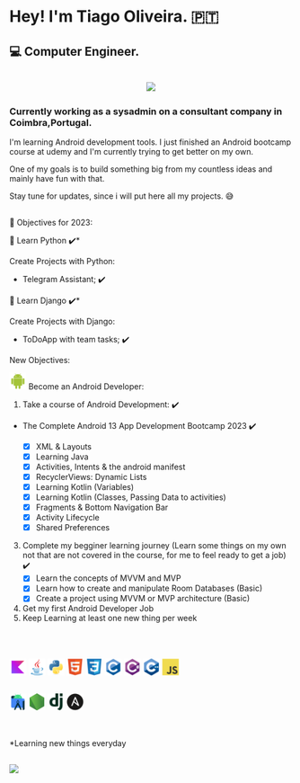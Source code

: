 # Hey! I'm Tiago Oliveira. 🇵🇹

## 💻 Computer Engineer.
<br>
<div align="center">
<img height="180em" src="https://github-readme-stats.vercel.app/api/top-langs/?username=TiagoOliveiraa&layout=compact&langs_count=7&theme=dark"/>
</div>
 
### Currently working as a sysadmin on a consultant company in Coimbra,Portugal.

I'm learning Android development tools. I just finished an Android bootcamp course at udemy and I'm currently trying to get better on my own.

One of my goals is to build something big from my countless ideas and mainly have fun with that.

Stay tune for updates, since i will put here all my projects. 😅

##

🏁 Objectives for 2023:

🐍 Learn Python ✔️*

Create Projects with Python:
 - Telegram Assistant; ✔️

🦎 Learn Django ✔️*

Create Projects with Django:
 - ToDoApp with team tasks; ✔️

New Objectives:
 
 <img width="30" height="30" src="https://raw.githubusercontent.com/devicons/devicon/1119b9f84c0290e0f0b38982099a2bd027a48bf1/icons/android/android-plain.svg"> Become an Android Developer:
  1. Take a course of Android Development: ✔️

   - The Complete Android 13 App Development Bootcamp 2023 ✔️
     
       - [x] XML & Layouts
       - [x] Learning Java
       - [x] Activities, Intents & the android manifest
       - [x] RecyclerViews: Dynamic Lists
       - [x] Learning Kotlin (Variables)
       - [x] Learning Kotlin (Classes, Passing Data to activities)
       - [x] Fragments & Bottom Navigation Bar
       - [x] Activity Lifecycle
       - [x] Shared Preferences
    
   3. Complete my begginer learning journey (Learn some things on my own not that are not covered in the course, for me to feel ready to get a job) ✔️
      - [x] Learn the concepts of MVVM and MVP
      - [x] Learn how to create and manipulate Room Databases (Basic)
      - [x] Create a project using MVVM or MVP architecture (Basic)
     
   4. Get my first Android Developer Job
   5. Keep Learning at least one new thing per week

##

<div style="display: inline-block;">
 <br>
 <br> 
 <img width="30" height="30" src="https://raw.githubusercontent.com/devicons/devicon/1119b9f84c0290e0f0b38982099a2bd027a48bf1/icons/kotlin/kotlin-original.svg">
 <img width="30" height="30" src="https://raw.githubusercontent.com/devicons/devicon/1119b9f84c0290e0f0b38982099a2bd027a48bf1/icons/java/java-original.svg">
 <img width="30" height="30" src="https://raw.githubusercontent.com/devicons/devicon/master/icons/python/python-original.svg">
 <img width="30" height="30" src="https://github.com/devicons/devicon/blob/1119b9f84c0290e0f0b38982099a2bd027a48bf1/icons/html5/html5-original.svg">
 <img width="30" height="30" src="https://github.com/devicons/devicon/blob/1119b9f84c0290e0f0b38982099a2bd027a48bf1/icons/css3/css3-original.svg">
 <img width="30" height="30" src="https://github.com/devicons/devicon/blob/1119b9f84c0290e0f0b38982099a2bd027a48bf1/icons/c/c-original.svg">
 <img width="30" height="30" src="https://raw.githubusercontent.com/devicons/devicon/master/icons/csharp/csharp-original.svg">
 <img width="30" height="30" src="https://github.com/devicons/devicon/blob/1119b9f84c0290e0f0b38982099a2bd027a48bf1/icons/cplusplus/cplusplus-original.svg">
 <img width="30" height="30" src="https://github.com/devicons/devicon/blob/master/icons/javascript/javascript-original.svg"> 
 
 ##
 <img width="30" height="30" src="https://raw.githubusercontent.com/devicons/devicon/1119b9f84c0290e0f0b38982099a2bd027a48bf1/icons/androidstudio/androidstudio-original.svg">
 <img width="30" height="30" src="https://github.com/devicons/devicon/blob/master/icons/nodejs/nodejs-original.svg">
 <img width="30" height="30" src="https://github.com/devicons/devicon/blob/1119b9f84c0290e0f0b38982099a2bd027a48bf1/icons/django/django-plain.svg">
 <img width="30" height="30" src="https://raw.githubusercontent.com/devicons/devicon/master/icons/ansible/ansible-original.svg">

 
 
 <br>
 <br>
</div>


##

 \*Learning new things everyday
 
 ##
 
 <div>
 <a href="https://www.linkedin.com/in/oliveirafilipetiago/" target="_blank"><img src="https://img.shields.io/badge/-LinkedIn-%230077B5?style=for-the-badge&logo=linkedin&logoColor=white" target="_blank"></a> 
</div>
